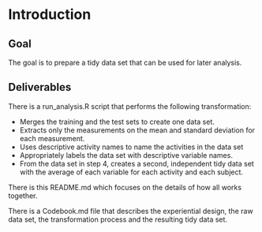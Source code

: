 Introduction
============

Goal
----
The goal is to prepare a tidy data set that can be used for later analysis.

Deliverables
------------

There is a run_analysis.R script that performs the following transformation:
 
* Merges the training and the test sets to create one data set.
* Extracts only the measurements on the mean and standard deviation for each measurement. 
* Uses descriptive activity names to name the activities in the data set
* Appropriately labels the data set with descriptive variable names. 
* From the data set in step 4, creates a second, independent tidy data set with the average of each variable for each activity and each subject.

There is this README.md which focuses on the details of how all works together.

There is a Codebook.md file that describes the experiential design, the raw data set, the transformation process and the resulting tidy data set.




